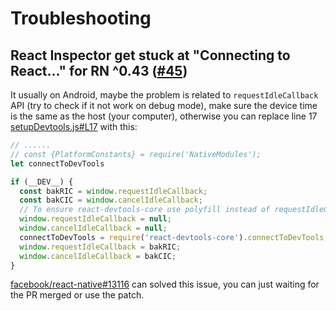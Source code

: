 # Troubleshooting

## React Inspector get stuck at "Connecting to React…" for RN ^0.43 ([#45](https://github.com/jhen0409/react-native-debugger/issues/45))

It usually on Android, maybe the problem is related to `requestIdleCallback` API (try to check if it not work on debug mode), make sure the device time is the same as the host (your computer), otherwise you can replace line 17 [setupDevtools.js#L17](https://github.com/facebook/react-native/blob/dba133a29194e300e9a2e9e6753f9d4e3a13c194/Libraries/Core/Devtools/setupDevtools.js#L17) with this:



```js
// ......
// const {PlatformConstants} = require('NativeModules');
let connectToDevTools

if (__DEV__) {
  const bakRIC = window.requestIdleCallback;
  const bakCIC = window.cancelIdleCallback;
  // To ensure react-devtools-core use polyfill instead of requestIdleCallback
  window.requestIdleCallback = null;
  window.cancelIdleCallback = null;
  connectToDevTools = require('react-devtools-core').connectToDevTools; // Line 17
  window.requestIdleCallback = bakRIC;
  window.cancelIdleCallback = bakCIC;
}
```

[facebook/react-native#13116](https://github.com/facebook/react-native/pull/13116) can solved this issue, you can just waiting for the PR merged or use the patch.
